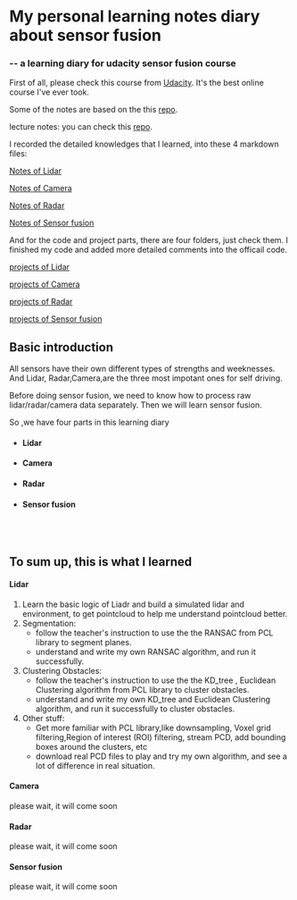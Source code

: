 # My personal learning notes diary about sensor fusion 

### -- a learning diary for udacity sensor fusion course

First of all, please check this course from [Udacity](https://www.udacity.com/course/sensor-fusion-engineer-nanodegree--nd313). It's the best online course I've ever took.

Some of the notes are based on the this [repo](https://github.com/fanweng/Udacity-Sensor-Fusion-Nanodegree).

lecture notes: you can check this [repo](https://github.com/fanweng/Udacity-Sensor-Fusion-Nanodegree).


I recorded the detailed knowledges that I learned, into these 4 markdown files:



[Notes of Lidar ](01Lidar.md)

[Notes of Camera ](02Camera.md)  

[Notes of Radar ](03Radar.md)  

[Notes of Sensor fusion ](04Sensor_fusion.md)  




And for the code and project parts, there are four folders, just check them. I finished my code and added more detailed comments into the officail code.

[projects of Lidar ](./Lidar)

[projects of Camera ](./Camera)  

[projects of Radar ](./Radar)  

[projects of Sensor fusion ](./Sensor_fusion)  

## Basic introduction

All sensors have their own different types of strengths and weeknesses. And Lidar, Radar,Camera,are the three most impotant ones for self driving.

Before doing sensor fusion, we need to know how to process raw lidar/radar/camera data separately. Then we will learn sensor fusion.

So ,we have four parts in this learning diary

- #### Lidar
- #### Camera
- #### Radar
- #### Sensor fusion



<br/><br/>
## To sum up, this is what I learned

#### Lidar


1. Learn the basic logic of Liadr  and build a simulated lidar and environment, to get pointcloud to help me understand  pointcloud better.
2. Segmentation:
    - follow the teacher's instruction  to use the the RANSAC from PCL library to segment planes.
    - understand and write my own RANSAC algorithm, and run it successfully.
3. Clustering Obstacles:
    - follow the teacher's instruction to use the the KD_tree , Euclidean Clustering algorithm from PCL library to cluster obstacles.
    - understand and write my own KD_tree and Euclidean Clustering algorithm, and run it successfully to cluster obstacles.
4. Other stuff:
    - Get more familiar with PCL library,like downsampling, Voxel grid filtering,Region of interest (ROI) filtering, stream PCD, add bounding boxes around the clusters, etc
    - download real PCD files to play and try my own algorithm, and see a lot of difference in real situation.


#### Camera

please wait, it will come soon

#### Radar

please wait, it will come soon

#### Sensor fusion

please wait, it will come soon


